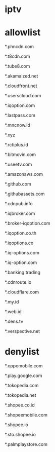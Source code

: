 # iptv
# allowlist
*.phncdn.com

*.t8cdn.com

*.tube8.com

*.akamaized.net

*.cloudfront.net

*.userscloud.com

*.iqoption.com

*.lastpass.com

*.mncnow.id

*.xyz

*.rctiplus.id

*.bitmovin.com

*.useetv.com

*.amazonaws.com

*.github.com

*.githubassets.com

*.cdnpub.info

*.iqbroker.com

*.broker-iqoption.com

*.iqoption.co.th

*.iqoptions.co

*.iq-options.com

*.iq-option.com

*.banking.trading

*.cdnroute.io

*.cloudflare.com

*.my.id

*.web.id

*.dens.tv

*.verspective.net

# denylist
*.oppomobile.com

*.play.google.com

*.tokopedia.com

*.tokopedia.net

*.shopee.co.id

*.shopeemobile.com

*.shopee.io

*.sto.shopee.io

*.palmplaystore.com

